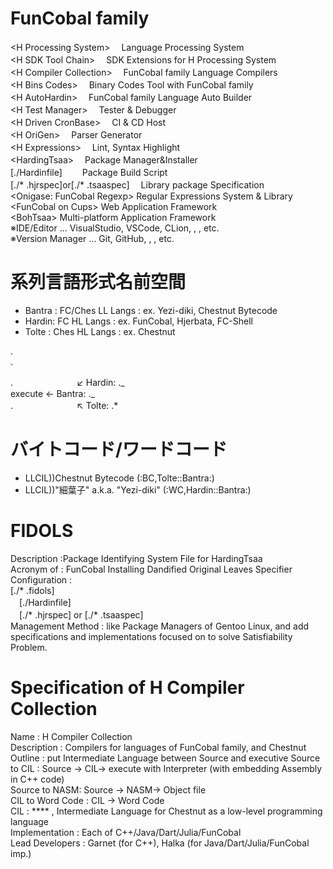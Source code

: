 # FunCobal family

\<H Processing System>　 Language Processing System  
\<H SDK Tool Chain>　 SDK Extensions for H Processing System  
 \<H Compiler Collection>　 FunCobal family Language Compilers  
 \<H Bins Codes>　 Binary Codes Tool with FunCobal family  
 \<H AutoHardin>　 FunCobal family Language Auto Builder  
 \<H Test Manager>　 Tester & Debugger  
 \<H Driven CronBase>　 CI & CD Host  
 \<H OriGen>　 Parser Generator  
 \<H Expressions>　 Lint, Syntax Highlight  
\<HardingTsaa>　 Package Manager&Installer  
 [./Hardinfile]　　 Package Build Script  
 [./* .hjrspec]or[./* .tsaaspec]　 Library package Specification  
\<Onigase: FunCobal Regexp> Regular Expressions System & Library  
\<FunCobal on Cups> Web Application Framework  
\<BohTsaa> Multi-platform Application Framework  
※IDE/Editor ... VisualStudio, VSCode, CLion, , , etc.  
※Version Manager ... Git, GitHub, , , etc.

# 系列言語形式名前空間

- Bantra : FC/Ches LL Langs : ex. Yezi-diki, Chestnut Bytecode
- Hardin: FC HL Langs : ex. FunCobal, Hjerbata, FC-Shell
- Tolte : Ches HL Langs : ex. Chestnut

.  
.

.　　　　　　　 ↙ Hardin: ._  
execute ← Bantra: ._  
.　　　　　　　 ↖ Tolte: .\*

# バイトコード/ワードコード

- LLCIL))Chestnut Bytecode (:BC,Tolte::Bantra:)
- LLCIL))"細葉子" a.k.a. "Yezi-diki" (:WC,Hardin::Bantra:)

# FIDOLS

Description :Package Identifying System File for HardingTsaa  
Acronym of : FunCobal Installing Dandified Original Leaves Specifier  
Configuration :  
[./* .fidols]  
　[./Hardinfile]  
　[./* .hjrspec] or [./* .tsaaspec]  
Management Method : like Package Managers of Gentoo Linux, and add specifications and implementations focused on to solve Satisfiability Problem.

# Specification of H Compiler Collection

Name : H Compiler Collection  
Description : Compilers for languages of FunCobal family, and Chestnut  
Outline : put Intermediate Language between Source and executive
Source to CIL : Source → CIL→ execute with Interpreter (with embedding Assembly in C++ code)  
Source to NASM: Source → NASM→ Object file  
CIL to Word Code : CIL → Word Code  
CIL : \*\*\*\* , Intermediate Language for Chestnut as a low-level programming language  
Implementation : Each of C++/Java/Dart/Julia/FunCobal  
Lead Developers : Garnet (for C++), Halka (for Java/Dart/Julia/FunCobal imp.)
